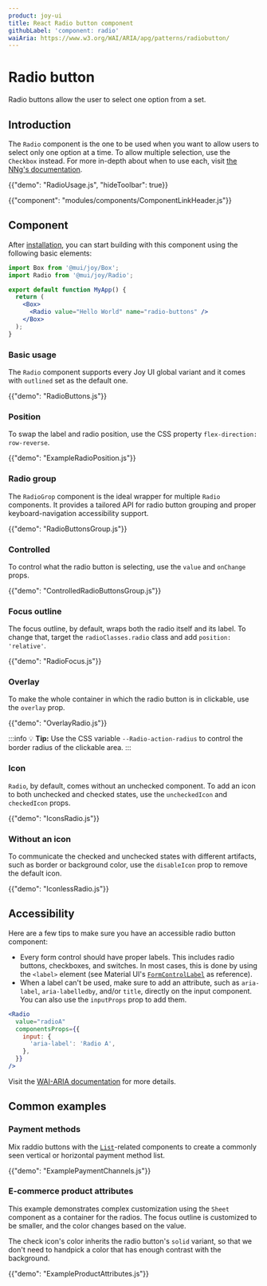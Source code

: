 ```yaml
---
product: joy-ui
title: React Radio button component
githubLabel: 'component: radio'
waiAria: https://www.w3.org/WAI/ARIA/apg/patterns/radiobutton/
---
```


# Radio button

<p class="description">Radio buttons allow the user to select one option from a set.</p>

## Introduction

The `Radio` component is the one to be used when you want to allow users to select only one option at a time.
To allow multiple selection, use the `Checkbox` instead.
For more in-depth about when to use each, visit [the NNg's documentation](https://www.nngroup.com/articles/checkboxes-vs-radio-buttons/).

{{"demo": "RadioUsage.js", "hideToolbar": true}}

{{"component": "modules/components/ComponentLinkHeader.js"}}

## Component

After [installation](/joy-ui/getting-started/installation/), you can start building with this component using the following basic elements:

```jsx
import Box from '@mui/joy/Box';
import Radio from '@mui/joy/Radio';

export default function MyApp() {
  return (
    <Box>
      <Radio value="Hello World" name="radio-buttons" />
    </Box>
  );
}
```

### Basic usage

The `Radio` component supports every Joy UI global variant and it comes with `outlined` set as the default one.

{{"demo": "RadioButtons.js"}}

### Position

To swap the label and radio position, use the CSS property `flex-direction: row-reverse`.

{{"demo": "ExampleRadioPosition.js"}}

### Radio group

The `RadioGrop` component is the ideal wrapper for multiple `Radio` components.
It provides a tailored API for radio button grouping and proper keyboard-navigation accessibility support.

{{"demo": "RadioButtonsGroup.js"}}

### Controlled

To control what the radio button is selecting, use the `value` and `onChange` props.

{{"demo": "ControlledRadioButtonsGroup.js"}}

### Focus outline

The focus outline, by default, wraps both the radio itself and its label.
To change that, target the `radioClasses.radio` class and add `position: 'relative'`.

{{"demo": "RadioFocus.js"}}

### Overlay

To make the whole container in which the radio button is in clickable, use the `overlay` prop.

{{"demo": "OverlayRadio.js"}}

:::info
💡 **Tip:** Use the CSS variable `--Radio-action-radius` to control the border radius of the clickable area.
:::

### Icon

`Radio`, by default, comes without an unchecked component.
To add an icon to both unchecked and checked states, use the `uncheckedIcon` and `checkedIcon` props.

{{"demo": "IconsRadio.js"}}

### Without an icon

To communicate the checked and unchecked states with different artifacts, such as border or background color, use the `disableIcon` prop to remove the default icon.

{{"demo": "IconlessRadio.js"}}

## Accessibility

Here are a few tips to make sure you have an accessible radio button component:

- Every form control should have proper labels.
  This includes radio buttons, checkboxes, and switches.
  In most cases, this is done by using the `<label>` element (see Material UI's [`FormControlLabel`](/material-ui/api/form-control-label/) as reference).
- When a label can't be used, make sure to add an attribute, such as `aria-label`, `aria-labelledby`, and/or `title`, directly on the input component.
  You can also use the `inputProps` prop to add them.

```jsx
<Radio
  value="radioA"
  componentsProps={{
    input: {
      'aria-label': 'Radio A',
    },
  }}
/>
```

Visit the [WAI-ARIA documentation](https://www.w3.org/TR/wai-aria-practices/#radiobutton) for more details.

## Common examples

### Payment methods

Mix raddio buttons with the [`List`](/joy-ui/react-list/)-related components to create a commonly seen vertical or horizontal payment method list.

{{"demo": "ExamplePaymentChannels.js"}}

### E-commerce product attributes

This example demonstrates complex customization using the `Sheet` component as a container for the radios.
The focus outline is customized to be smaller, and the color changes based on the value.

The check icon's color inherits the radio button's `solid` variant, so that we don't need to handpick a color that has enough contrast with the background.

{{"demo": "ExampleProductAttributes.js"}}
